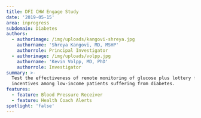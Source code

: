```yaml
---
title: DFI CHW Engage Study
date: '2019-05-15'
area: inprogress
subdomain: Diabetes
authors:
  - authorimage: /img/uploads/kangovi-shreya.jpg
    authorname: 'Shreya Kangovi, MD, MSHP'
    authorrole: Principal Investigator
  - authorimage: /img/uploads/volpp.jpg
    authorname: 'Kevin Volpp, MD, PhD'
    authorrole: Investigator
summary: >-
  Test the effectiveness of remote monitoring of glucose plus lottery financial
  incentives among low-income patients suffering from diabetes.
features:
  - feature: Blood Pressure Receiver
  - feature: Health Coach Alerts
spotlight: 'false'
---
```


